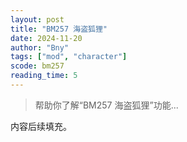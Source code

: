```yaml
---
layout: post
title: "BM257 海盗狐狸"
date: 2024-11-20
author: "Bny"
tags: ["mod", "character"]
scode: bm257
reading_time: 5
---
```


> 帮助你了解“BM257 海盗狐狸”功能...

内容后续填充。
